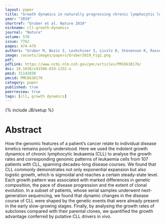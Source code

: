 ```yaml
---
layout: paper
title: "Growth dynamics in naturally progressing chronic lymphocytic leukaemia"
year: "2019"
shortref: "Gruber et al. Nature 2019"
nickname: cll-growth-dynamics
journal: "Nature"
volume: 570
issue: 7762
pages: 474-479
authors: "Gruber M, Bozic I, Leshchiner I, Livitz D, Stevenson K, Rassenti L, Rosebrock D, Taylor-Weiner A, Olive O, Goyetche R, Fernandes SM, Sun J, Stewart C, Wong A, Cibulskis C, Zhang W, Reiter JG, Gerold JM, Gribben JG, Rai KR, Keating MJ, Brown JR, Neuberg D, Kipps TJ, Nowak MA, Getz G, Wu CJ"
image: /assets/images/papers/Gruber2019_Fig1.png
pdf:
pdfLink: https://www.ncbi.nlm.nih.gov/pmc/articles/PMC6630176/
doi: 10.1038/s41586-019-1252-x
pmid: 31142838
pmcid: PMC6630176
category: paper
published: true
peerreview: true
tags: [cll, growth dynamics]
---
```

{% include JB/setup %}

# Abstract

How the genomic features of a patient’s cancer relate to individual disease kinetics remains poorly understood. Here we used the indolent growth dynamics of chronic lymphocytic leukaemia (CLL) to analyse the growth rates and corresponding genomic patterns of leukaemia cells from 107 patients with CLL, spanning decades-long disease courses. We found that CLL commonly demonstrates not only exponential expansion but also logistic growth, which is sigmoidal and reaches a certain steady-state level. Each growth pattern was associated with marked differences in genetic composition, the pace of disease progression and the extent of clonal evolution. In a subset of patients, whose serial samples underwent next-generation sequencing, we found that dynamic changes in the disease course of CLL were shaped by the genetic events that were already present in the early slow-growing stages. Finally, by analysing the growth rates of subclones compared with their parental clones, we quantified the growth advantage conferred by putative CLL drivers in vivo.


